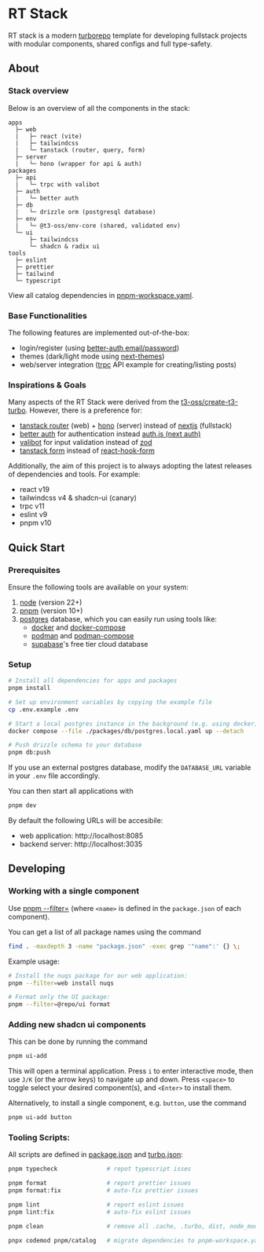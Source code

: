 # RT Stack

RT stack is a modern [turborepo](https://turbo.build/repo/docs) template for
developing fullstack projects with modular components, shared configs and full
type-safety.

## About

### Stack overview

Below is an overview of all the components in the stack:

```
apps
  ├─ web
  |   ├─ react (vite)
  |   ├─ tailwindcss
  |   └─ tanstack (router, query, form)
  ├─ server
  |   └─ hono (wrapper for api & auth)
packages
  ├─ api
  |   └─ trpc with valibot
  ├─ auth
  |   └─ better auth
  ├─ db
  |   └─ drizzle orm (postgresql database)
  ├─ env
  |   └─ @t3-oss/env-core (shared, validated env)
  └─ ui
      ├─ tailwindcss
      └─ shadcn & radix ui
tools
  ├─ eslint
  ├─ prettier
  ├─ tailwind
  └─ typescript
```

View all catalog dependencies in [pnpm-workspace.yaml](pnpm-workspace.yaml).

### Base Functionalities

The following features are implemented out-of-the-box:

- login/register (using [better-auth email/password](https://www.better-auth.com/docs/authentication/email-password))
- themes (dark/light mode using [next-themes](github.com/pacocoursey/next-themes))
- web/server integration ([trpc](https://trpc.io/docs/quickstart) API example for creating/listing posts)

### Inspirations & Goals

Many aspects of the RT Stack were derived from the
[t3-oss/create-t3-turbo](https://github.com/t3-oss/create-t3-turbo). However,
there is a preference for:

- [tanstack router](https://tanstack.com/router/latest) (web) + [hono](https://hono.dev) (server) instead of [nextjs](https://nextjs.org) (fullstack)
- [better auth](https://www.better-auth.com) for authentication instead [auth.js (next auth)](https://authjs.dev)
- [valibot](https://valibot.dev) for input validation instead of [zod](https://zod.dev)
- [tanstack form](https://tanstack.com/form/latest) instead of [react-hook-form](https://react-hook-form.com)

Additionally, the aim of this project is to always adopting the latest releases
of dependencies and tools. For example:

- react v19
- tailwindcss v4 & shadcn-ui (canary)
- trpc v11
- eslint v9
- pnpm v10

## Quick Start

### Prerequisites

Ensure the following tools are available on your system:

1. [node](https://nodejs.org/en/download) (version 22+)
1. [pnpm](https://pnpm.io/installation) (version 10+)
1. [postgres](https://www.postgresql.org) database, which you can easily run using tools like:
   - [docker](https://docs.docker.com/engine/install) and [docker-compose](https://docs.docker.com/compose)
   - [podman](https://podman.io/docs/installation) and [podman-compose](https://github.com/containers/podman-compose)
   - [supabase](https://supabase.com)'s free tier cloud database

### Setup

```sh
# Install all dependencies for apps and packages
pnpm install

# Set up environment variables by copying the example file
cp .env.example .env

# Start a local postgres instance in the background (e.g. using docker)
docker compose --file ./packages/db/postgres.local.yaml up --detach

# Push drizzle schema to your database
pnpm db:push
```

If you use an external postgres database, modify the `DATABASE_URL` variable in your `.env` file accordingly.

You can then start all applications with

```sh
pnpm dev
```

By default the following URLs will be accesibile:

- web application: http://localhost:8085
- backend server: http://localhost:3035

## Developing

### Working with a single component

Use [pnpm --filter=<name>](https://pnpm.io/filtering) (where `<name>` is defined in the `package.json` of each component).

You can get a list of all package names using the command

```sh
find . -maxdepth 3 -name "package.json" -exec grep '"name":' {} \;
```

Example usage:

```sh
# Install the nuqs package for our web application:
pnpm --filter=web install nuqs

# Format only the UI package:
pnpm --filter=@repo/ui format
```

### Adding new shadcn ui components

This can be done by running the command

```sh
pnpm ui-add
```

This will open a terminal application. Press `i` to enter interactive mode,
then use `J/K` (or the arrow keys) to navigate up and down. Press `<space>`
to toggle select your desired component(s), and `<Enter>` to install them.

Alternatively, to install a single component, e.g. `button`, use the command

```sh
pnpm ui-add button
```

### Tooling Scripts:

All scripts are defined in [package.json](package.json) and
[turbo.json](turbo.json):

```sh
pnpm typecheck              # repot typescript isses

pnpm format                 # report prettier issues
pnpm format:fix             # auto-fix prettier issues

pnpm lint                   # report eslint issues
pnpm lint:fix               # auto-fix eslint issues

pnpm clean                  # remove all .cache, .turbo, dist, node_modules

pnpx codemod pnpm/catalog   # migrate dependencies to pnpm-workspace.yaml
```
